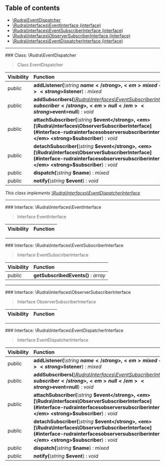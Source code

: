 ## Table of contents

- [\Rudra\EventDispatcher](#class-rudraeventdispatcher)
- [\Rudra\Interfaces\EventInterface (interface)](#interface-rudrainterfaceseventinterface)
- [\Rudra\Interfaces\EventSubscriberInterface (interface)](#interface-rudrainterfaceseventsubscriberinterface)
- [\Rudra\Interfaces\ObserverSubscriberInterface (interface)](#interface-rudrainterfacesobserversubscriberinterface)
- [\Rudra\Interfaces\EventDispatcherInterface (interface)](#interface-rudrainterfaceseventdispatcherinterface)

<hr /><a id="class-rudraeventdispatcher"></a>
### Class: \Rudra\EventDispatcher

> Class EventDispatcher

| Visibility | Function |
|:-----------|:---------|
| public | <strong>addListener(</strong><em>\string</em> <strong>$name</strong>, <em>mixed</em> <strong>$listener</strong>)</strong> : <em>mixed</em> |
| public | <strong>addSubscribers(</strong><em>[\Rudra\Interfaces\EventSubscriberInterface](#interface-rudrainterfaceseventsubscriberinterface)</em> <strong>$subscriber</strong>, <em>null</em> <strong>$event=null</strong>)</strong> : <em>void</em> |
| public | <strong>attachSubscriber(</strong><em>\string</em> <strong>$event</strong>, <em>[\Rudra\Interfaces\ObserverSubscriberInterface](#interface-rudrainterfacesobserversubscriberinterface)</em> <strong>$subscriber</strong>)</strong> : <em>void</em> |
| public | <strong>detachSubscriber(</strong><em>\string</em> <strong>$event</strong>, <em>[\Rudra\Interfaces\ObserverSubscriberInterface](#interface-rudrainterfacesobserversubscriberinterface)</em> <strong>$subscriber</strong>)</strong> : <em>void</em> |
| public | <strong>dispatch(</strong><em>\string</em> <strong>$name</strong>)</strong> : <em>mixed</em> |
| public | <strong>notify(</strong><em>\string</em> <strong>$event</strong>)</strong> : <em>void</em> |

*This class implements [\Rudra\Interfaces\EventDispatcherInterface](#interface-rudrainterfaceseventdispatcherinterface)*

<hr /><a id="interface-rudrainterfaceseventinterface"></a>
### Interface: \Rudra\Interfaces\EventInterface

> Interface EventInterface

| Visibility | Function |
|:-----------|:---------|

<hr /><a id="interface-rudrainterfaceseventsubscriberinterface"></a>
### Interface: \Rudra\Interfaces\EventSubscriberInterface

> Interface EventSubscriberInterface

| Visibility | Function |
|:-----------|:---------|
| public | <strong>getSubscribedEvents()</strong> : <em>array</em> |

<hr /><a id="interface-rudrainterfacesobserversubscriberinterface"></a>
### Interface: \Rudra\Interfaces\ObserverSubscriberInterface

> Interface ObserverSubscriberInterface

| Visibility | Function |
|:-----------|:---------|

<hr /><a id="interface-rudrainterfaceseventdispatcherinterface"></a>
### Interface: \Rudra\Interfaces\EventDispatcherInterface

> Interface EventDispatcherInterface

| Visibility | Function |
|:-----------|:---------|
| public | <strong>addListener(</strong><em>\string</em> <strong>$name</strong>, <em>mixed</em> <strong>$listener</strong>)</strong> : <em>mixed</em> |
| public | <strong>addSubscribers(</strong><em>[\Rudra\Interfaces\EventSubscriberInterface](#interface-rudrainterfaceseventsubscriberinterface)</em> <strong>$subscriber</strong>, <em>null</em> <strong>$event=null</strong>)</strong> : <em>void</em> |
| public | <strong>attachSubscriber(</strong><em>\string</em> <strong>$event</strong>, <em>[\Rudra\Interfaces\ObserverSubscriberInterface](#interface-rudrainterfacesobserversubscriberinterface)</em> <strong>$subscriber</strong>)</strong> : <em>void</em> |
| public | <strong>detachSubscriber(</strong><em>\string</em> <strong>$event</strong>, <em>[\Rudra\Interfaces\ObserverSubscriberInterface](#interface-rudrainterfacesobserversubscriberinterface)</em> <strong>$subscriber</strong>)</strong> : <em>void</em> |
| public | <strong>dispatch(</strong><em>\string</em> <strong>$name</strong>)</strong> : <em>mixed</em> |
| public | <strong>notify(</strong><em>\string</em> <strong>$event</strong>)</strong> : <em>void</em> |

